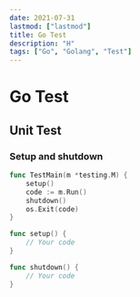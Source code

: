 ```yaml
---
date: 2021-07-31
lastmod: ["lastmod"]
title: Go Test
description: "H"
tags: ["Go", "Golang", "Test"]
---
```


# Go Test

## Unit Test

### Setup and shutdown
```go
func TestMain(m *testing.M) {
	setup()
	code := m.Run()
	shutdown()
	os.Exit(code)
}

func setup() {
	// Your code
}

func shutdown() {
	// Your code
}
```
